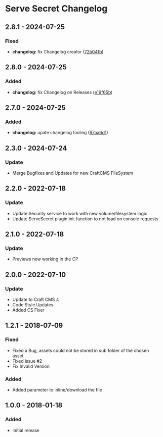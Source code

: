 # Serve Secret Changelog

## 2.8.1 - 2024-07-25

### Fixed

- **changelog:** fix Changelog creator ([72b04fb](https://github.com/boscho87/serve-secret/commit/72b04fb7b60f9a64cbe6188360e20c1ab922898e))


## 2.8.0 - 2024-07-25

### Added

- **changelog:** fix Changelog on Releases ([e19f65b](https://github.com/boscho87/serve-secret/commit/e19f65b6dd368f3c8a031c3d667fe609791833a4))


## 2.7.0 - 2024-07-25

### Added

- **changelog:** upate changelog tooling ([67aa6d1](https://github.com/boscho87/serve-secret/commit/67aa6d1ac3f22e878ddf423ce2b4fe20940ea25f))


## 2.3.0 - 2024-07-24

### Update

- Merge Bugfixes and Updates for new CraftCMS FileSystem


## 2.2.0 - 2022-07-18

### Update

- Update Security service to work with new volume/filesystem logic
- Update ServeSecret plugin init function to not load on console requests


## 2.1.0 - 2022-07-18

### Update

- Previews now working in the CP


## 2.0.0 - 2022-07-10

### Update

- Update to Craft CMS 4
- Code Style Updates
- Added CS Fixer 


## 1.2.1 - 2018-07-09

### Fixed

- Fixed a Bug, assets could not be stored in sub folder of the chosen asset
- Fixed issue #2
- Fix Invalid Version
### Added

- Added parameter to inline/download the file


## 1.0.0 - 2018-01-18

### Added

- Initial release


[Unreleased]: https://github.com/boscho87/serve-secret/compare/v2.8.1...main
[2.8.1]: https://github.com/boscho87/serve-secret/compare/v2.8.0...v2.8.1
[2.8.0]: https://github.com/boscho87/serve-secret/compare/v2.7.0...v2.8.0
[2.7.0]: https://github.com/boscho87/serve-secret/compare/v2.3.0...v2.7.0
[2.3.0]: https://github.com/boscho87/serve-secret/compare/v2.2.0...v2.3.0
[2.2.0]: https://github.com/boscho87/serve-secret/compare/v2.1.0...v2.2.0
[2.1.0]: https://github.com/boscho87/serve-secret/compare/v2.0.0...v2.1.0
[2.0.0]: https://github.com/boscho87/serve-secret/compare/v1.2.1...v2.0.0
[1.2.1]: https://github.com/boscho87/serve-secret/compare/v1.0.0...v1.2.1
[1.0.0]: https://github.com/boscho87/serve-secret/tag/v1.0.0